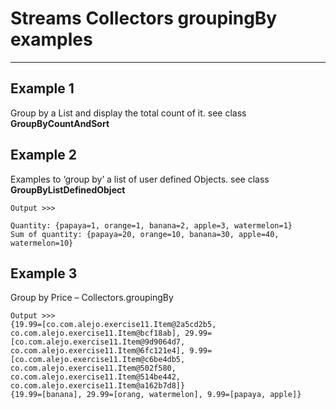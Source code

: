
# Streams Collectors groupingBy examples
---

## Example 1 

Group by a List and display the total count of it. see class **GroupByCountAndSort**

## Example 2

Examples to ‘group by’ a list of user defined Objects. see class **GroupByListDefinedObject**

```
Output >>>

Quantity: {papaya=1, orange=1, banana=2, apple=3, watermelon=1}
Sum of quantity: {papaya=20, orange=10, banana=30, apple=40, watermelon=10}
```

## Example 3

Group by Price – Collectors.groupingBy

```
Output >>>
{19.99=[co.com.alejo.exercise11.Item@2a5cd2b5, co.com.alejo.exercise11.Item@bcf18ab], 29.99=[co.com.alejo.exercise11.Item@9d9064d7, co.com.alejo.exercise11.Item@6fc121e4], 9.99=[co.com.alejo.exercise11.Item@c6be4db5, co.com.alejo.exercise11.Item@502f580, co.com.alejo.exercise11.Item@514be442, co.com.alejo.exercise11.Item@a162b7d8]}
{19.99=[banana], 29.99=[orang, watermelon], 9.99=[papaya, apple]}
```

